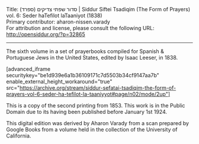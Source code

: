 <html>
<head></head>
<body>
Title: סדור שפתי צדיקים (ספרד)‏ | Siddur Siftei Tsadiqim (The Form of Prayers) vol. 6: Seder haTefilot laTaaniyot (1838)<br />
Primary contributor: aharon-nissen.varady<br />
For attribution and license, please consult the following URL: <a href="http://opensiddur.org/?p=32865">http://opensiddur.org/?p=32865</a>
<p />
<hr />

The sixth volume in a set of prayerbooks compiled for Spanish &amp; Portuguese Jews in the United States, edited by Isaac Leeser, in 1838.

[advanced_iframe securitykey="be1d939e6a1b36109171c7d5503b34cf9147aa7b" enable_external_height_workaround="true" src="https://archive.org/stream/siddur-sefatai-tsadiqim-the-form-of-prayers-vol-6-seder-ha-tefilot-la-taaniyyot#page/n02/mode/2up"]

This is a copy of the second printing from 1853. This work is in the Public Domain due to its having been published before January 1st 1924.

This digital edition was derived by Aharon Varady from a scan prepared by Google Books from a volume held in the collection of the University of California.
</body>
</html>